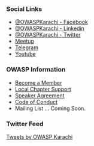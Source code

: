 ### Social Links
* [@OWASPKarachi - Facebook ](https://www.facebook.com/OWASPKarachi/)
* [@OWASPKarachi - Linkedin ](https://linkedin.com/company/owaspkarachi)
* [@OWASPKarachi - Twitter ](https://twitter.com/Owaspkarachi)
* [Meetup](https://www.meetup.com/OWASP-Karachi-Chapter/)
* [Telegram](https://t.me/OWASPKarachi/)
* [Youtube](https://www.youtube.com/channel/UCX7NegARhH603ov7fYao48Q)

### OWASP Information
* [Become a Member](https://www.owasp.org/index.php/Membership)
* [Local Chapter Support](https://owasp.org/donate)
* [Speaker Agreement](https://owasp.org/www-policy/legal/speaker-agreement)
* [Code of Conduct](https://owasp.org/www-policy/operational/conferences-events.html)
* Mailing List ... Coming Soon.
 

### Twitter Feed

<a class="twitter-timeline" data-width="100%" data-height="600" data-theme="light" href="https://twitter.com/OWASPKARACHI?ref_src=twsrc%5Etfw">Tweets by OWASP Karachi</a> <script async src="https://platform.twitter.com/widgets.js" charset="utf-8"></script>

